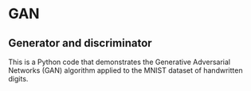 # GAN

## Generator and discriminator
This is a Python code that demonstrates the Generative Adversarial Networks (GAN) algorithm applied to the MNIST dataset of handwritten digits.
